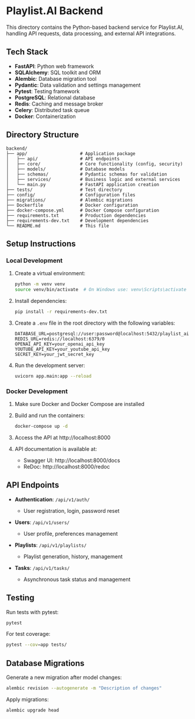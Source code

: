 # Playlist.AI Backend

This directory contains the Python-based backend service for Playlist.AI, handling API requests, data processing, and external API integrations.

## Tech Stack

- **FastAPI**: Python web framework
- **SQLAlchemy**: SQL toolkit and ORM
- **Alembic**: Database migration tool
- **Pydantic**: Data validation and settings management
- **Pytest**: Testing framework
- **PostgreSQL**: Relational database
- **Redis**: Caching and message broker
- **Celery**: Distributed task queue
- **Docker**: Containerization

## Directory Structure

```
backend/
├── app/                    # Application package
│   ├── api/                # API endpoints
│   ├── core/               # Core functionality (config, security)
│   ├── models/             # Database models
│   ├── schemas/            # Pydantic schemas for validation
│   ├── services/           # Business logic and external services
│   └── main.py             # FastAPI application creation
├── tests/                  # Test directory
├── config/                 # Configuration files
├── migrations/             # Alembic migrations
├── Dockerfile              # Docker configuration
├── docker-compose.yml      # Docker Compose configuration
├── requirements.txt        # Production dependencies
├── requirements-dev.txt    # Development dependencies
└── README.md               # This file
```

## Setup Instructions

### Local Development

1. Create a virtual environment:
   ```bash
   python -m venv venv
   source venv/bin/activate  # On Windows use: venv\Scripts\activate
   ```

2. Install dependencies:
   ```bash
   pip install -r requirements-dev.txt
   ```

3. Create a `.env` file in the root directory with the following variables:
   ```
   DATABASE_URL=postgresql://user:password@localhost:5432/playlist_ai
   REDIS_URL=redis://localhost:6379/0
   OPENAI_API_KEY=your_openai_api_key
   YOUTUBE_API_KEY=your_youtube_api_key
   SECRET_KEY=your_jwt_secret_key
   ```

4. Run the development server:
   ```bash
   uvicorn app.main:app --reload
   ```

### Docker Development

1. Make sure Docker and Docker Compose are installed

2. Build and run the containers:
   ```bash
   docker-compose up -d
   ```

3. Access the API at http://localhost:8000

4. API documentation is available at:
   - Swagger UI: http://localhost:8000/docs
   - ReDoc: http://localhost:8000/redoc

## API Endpoints

- **Authentication**: `/api/v1/auth/`
  - User registration, login, password reset

- **Users**: `/api/v1/users/`
  - User profile, preferences management

- **Playlists**: `/api/v1/playlists/`
  - Playlist generation, history, management

- **Tasks**: `/api/v1/tasks/`
  - Asynchronous task status and management

## Testing

Run tests with pytest:
```bash
pytest
```

For test coverage:
```bash
pytest --cov=app tests/
```

## Database Migrations

Generate a new migration after model changes:
```bash
alembic revision --autogenerate -m "Description of changes"
```

Apply migrations:
```bash
alembic upgrade head
``` 